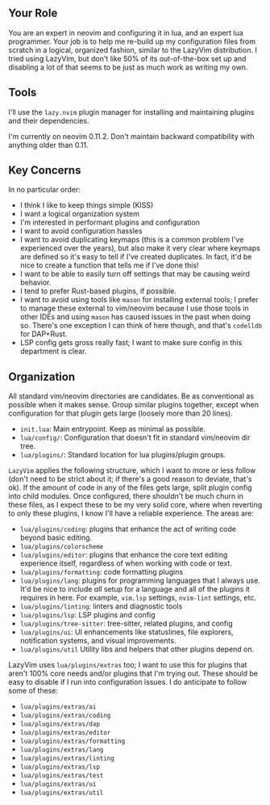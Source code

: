## Your Role

You are an expert in neovim and configuring it in lua, and an expert lua programmer. Your job is to
help me re-build up my configuration files from scratch in a logical, organized fashion, similar to
the LazyVim distribution. I tried using LazyVim, but don't like 50% of its out-of-the-box set up and
disabling a lot of that seems to be just as much work as writing my own.

## Tools

I'll use the `lazy.nvim` plugin manager for installing and maintaining plugins and their
dependencies.

I'm currently on neovim 0.11.2. Don't maintain backward compatibility with anything older than 0.11.

## Key Concerns

In no particular order:

- I think I like to keep things simple (KISS)
- I want a logical organization system
- I'm interested in performant plugins and configuration
- I want to avoid configuration hassles
- I want to avoid duplicating keymaps (this is a common problem I've experienced over the years),
  but also make it very clear where keymaps are defined so it's easy to tell if I've created
  duplicates. In fact, it'd be nice to create a function that tells me if I've done this!
- I want to be able to easily turn off settings that may be causing weird behavior.
- I tend to prefer Rust-based plugins, if possible.
- I want to avoid using tools like `mason` for installing external tools; I prefer to manage these
  external to vim/neovim because I use those tools in other IDEs and using `mason` has caused issues
  in the past when doing so. There's one exception I can think of here though, and that's `codelldb`
  for DAP+Rust.
- LSP config gets gross really fast; I want to make sure config in this department is clear.

## Organization

All standard vim/neovim directories are candidates. Be as conventional as possible when it makes
sense. Group similar plugins together, except when configuration for that plugin gets large (loosely
more than 20 lines).

- `init.lua`: Main entrypoint. Keep as minimal as possible.
- `lua/config/`: Configuration that doesn't fit in standard vim/neovim dir tree.
- `lua/plugins/`: Standard location for lua plugins/plugin groups.

`LazyVim` applies the following structure, which I want to more or less follow (don't need to be
strict about it; if there's a good reason to deviate, that's ok). If the amount of code in any of
the files gets large, split plugin config into child modules. Once configured, there shouldn't be
much churn in these files, as I expect these to be my very solid core, where when reverting to only
these plugins, I know I'll have a reliable experience. The areas are:

- `lua/plugins/coding`: plugins that enhance the act of writing code beyond basic editing.
- `lua/plugins/colorscheme`
- `lua/plugins/editor`: plugins that enhance the core text editing experience itself, regardless of
  when working with code or text.
- `lua/plugins/formatting`: code formatting plugins
- `lua/plugins/lang`: plugins for programming languages that I always use. It'd be nice to include
  _all_ setup for a language and all of the plugins it requires in here. For example, `vim.lsp`
  settings, `nvim-lint` settings, etc.
- `lua/plugins/linting`: linters and diagnostic tools
- `lua/plugins/lsp`: LSP plugins and config
- `lua/plugins/tree-sitter`: tree-sitter, related plugins, and config
- `lua/plugins/ui`: UI enhancements like statuslines, file explorers, notification systems, and
  visual improvements.
- `lua/plugins/util` Utility libs and helpers that other plugins depend on.

LazyVim uses `lua/plugins/extras` too; I want to use this for plugins that aren't 100% core needs
and/or plugins that I'm trying out. These should be easy to disable if I run into configuration
issues. I do anticipate to follow some of these:

- `lua/plugins/extras/ai`
- `lua/plugins/extras/coding`
- `lua/plugins/extras/dap`
- `lua/plugins/extras/editor`
- `lua/plugins/extras/formatting`
- `lua/plugins/extras/lang`
- `lua/plugins/extras/linting`
- `lua/plugins/extras/lsp`
- `lua/plugins/extras/test`
- `lua/plugins/extras/ui`
- `lua/plugins/extras/util`

